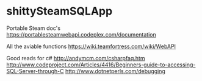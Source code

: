 # shittySteamSQLApp

Portable Steam doc's
https://portablesteamwebapi.codeplex.com/documentation

All the aviable functions
https://wiki.teamfortress.com/wiki/WebAPI


Good reads for c#
http://andymcm.com/csharpfaq.htm
http://www.codeproject.com/Articles/4416/Beginners-guide-to-accessing-SQL-Server-through-C
http://www.dotnetperls.com/debugging
